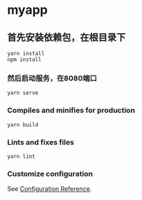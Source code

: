 # myapp

## 首先安装依赖包，在根目录下
```
yarn install
npm install
```

### 然后启动服务，在8080端口
```
yarn serve
```

### Compiles and minifies for production
```
yarn build
```

### Lints and fixes files
```
yarn lint
```

### Customize configuration
See [Configuration Reference](https://cli.vuejs.org/config/).
